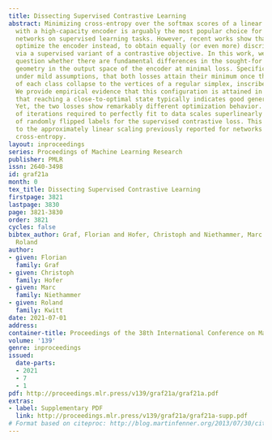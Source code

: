 ```yaml
---
title: Dissecting Supervised Contrastive Learning
abstract: Minimizing cross-entropy over the softmax scores of a linear map composed
  with a high-capacity encoder is arguably the most popular choice for training neural
  networks on supervised learning tasks. However, recent works show that one can directly
  optimize the encoder instead, to obtain equally (or even more) discriminative representations
  via a supervised variant of a contrastive objective. In this work, we address the
  question whether there are fundamental differences in the sought-for representation
  geometry in the output space of the encoder at minimal loss. Specifically, we prove,
  under mild assumptions, that both losses attain their minimum once the representations
  of each class collapse to the vertices of a regular simplex, inscribed in a hypersphere.
  We provide empirical evidence that this configuration is attained in practice and
  that reaching a close-to-optimal state typically indicates good generalization performance.
  Yet, the two losses show remarkably different optimization behavior. The number
  of iterations required to perfectly fit to data scales superlinearly with the amount
  of randomly flipped labels for the supervised contrastive loss. This is in contrast
  to the approximately linear scaling previously reported for networks trained with
  cross-entropy.
layout: inproceedings
series: Proceedings of Machine Learning Research
publisher: PMLR
issn: 2640-3498
id: graf21a
month: 0
tex_title: Dissecting Supervised Contrastive Learning
firstpage: 3821
lastpage: 3830
page: 3821-3830
order: 3821
cycles: false
bibtex_author: Graf, Florian and Hofer, Christoph and Niethammer, Marc and Kwitt,
  Roland
author:
- given: Florian
  family: Graf
- given: Christoph
  family: Hofer
- given: Marc
  family: Niethammer
- given: Roland
  family: Kwitt
date: 2021-07-01
address:
container-title: Proceedings of the 38th International Conference on Machine Learning
volume: '139'
genre: inproceedings
issued:
  date-parts:
  - 2021
  - 7
  - 1
pdf: http://proceedings.mlr.press/v139/graf21a/graf21a.pdf
extras:
- label: Supplementary PDF
  link: http://proceedings.mlr.press/v139/graf21a/graf21a-supp.pdf
# Format based on citeproc: http://blog.martinfenner.org/2013/07/30/citeproc-yaml-for-bibliographies/
---
```

